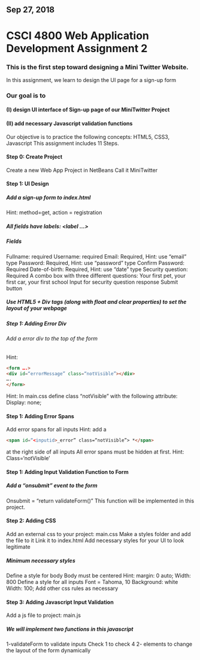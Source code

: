 
## Sep 27, 2018 
# CSCI 4800 Web Application Development Assignment 2

### This is the first step toward designing a Mini Twitter Website.
In this assignment, we learn to design the UI page for a sign-up form

### Our goal is to
#### (I) design UI interface of Sign-up page of our MiniTwitter Project
#### (II) add necessary Javascript validation functions
Our objective is to practice the following concepts:
HTML5, CSS3, Javascript
This assignment includes 11 Steps.

#### Step 0: Create Project
Create a new Web App Project in NetBeans
Call it MiniTwitter


#### Step 1: UI Design
##### Add a sign-up form to index.html 
Hint: method=get, action = registration
##### All fields have labels: <label …></label>
##### Fields
Fullname: required
Username: required
Email: Required, Hint: use “email” type
Password: Required, Hint: use “password” type
Confirm Password: Required
Date-of-birth: Required, Hint: use “date” type
Security question: Required
A combo box with three different questions: Your first pet, your first car, your first school
Input for security question response
Submit button
##### Use HTML5 + Div tags (along with float and clear properties) to set the layout of your webpage



##### Step 1: Adding Error Div 
###### Add a error div to the top of the form
Hint:
```html
<form ….>
<div id=“errorMessage” class=“notVisible”></div>
….
</form>
```
Hint: In main.css define class “notVisible” with the following attribute:
Display: none;

#### Step 1: Adding Error Spans
Add error spans for all inputs
Hint: add a 
```html
<span id=“<inputid>_error” class=“notVisible”> *</span> 
```
at the right side of all inputs
All error spans must be hidden at first.
Hint: Class=‘notVisible’

#### Step 1: Adding Input Validation Function to Form
##### Add a “onsubmit” event to the form
Onsubmit = “return validateForm()”
This function will be implemented in this project.	

#### Step 2: Adding CSS
Add an external css to your project: main.css 
Make a styles folder and add the file to it
Link it to index.html
Add necessary styles for your UI to look legitimate

##### Minimum necessary styles
Define a style for body
Body must be centered
Hint: margin: 0 auto; 
Width: 800
Define a style for all inputs
Font = Tahoma, 10
Background: white
Width: 100;
Add other css rules as necessary

#### Step 3: Adding Javascript Input Validation
Add a js file to project: main.js

##### We will implement two functions in this javascript
1-validateForm to validate inputs
Check 1 to check 4
2- elements to change the layout of the form dynamically

